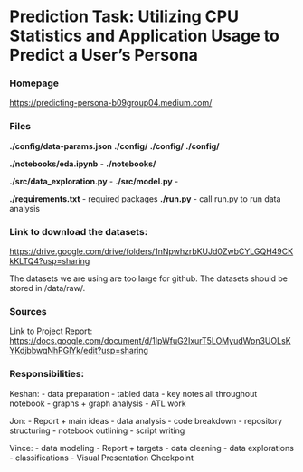 # Prediction Task: Utilizing CPU Statistics and Application Usage to Predict a User’s Persona

### Homepage
https://predicting-persona-b09group04.medium.com/

### Files
**./config/data-params.json**
**./config/**
**./config/**
**./config/**

**./notebooks/eda.ipynb** -
**./notebooks/**

**./src/data_exploration.py** -
**./src/model.py** -

**./requirements.txt** - required packages
**./run.py** - call run.py to run data analysis

### Link to download the datasets:
https://drive.google.com/drive/folders/1nNpwhzrbKUJd0ZwbCYLGQH49CKkKLTQ4?usp=sharing

The datasets we are using are too large for github. The datasets should be stored in /data/raw/.

### Sources
Link to Project Report: https://docs.google.com/document/d/1IpWfuG2IxurT5LOMyudWpn3UOLsKYKdjbbwqNhPGlYk/edit?usp=sharing

### Responsibilities:
Keshan:
    - data preparation
    - tabled data
    - key notes all throughout notebook
    - graphs + graph analysis
    - ATL work

Jon:
    - Report + main ideas
    - data analysis - code breakdown
    - repository structuring
    - notebook outlining
    - script writing

Vince:
    - data modeling
    - Report + targets
    - data cleaning
    - data explorations
    - classifications
    - Visual Presentation Checkpoint
